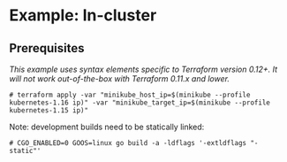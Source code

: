# Example: In-cluster

## Prerequisites

*This example uses syntax elements specific to Terraform version 0.12+.
It will not work out-of-the-box with Terraform 0.11.x and lower.*


```
# terraform apply -var "minikube_host_ip=$(minikube --profile kubernetes-1.16 ip)" -var "minikube_target_ip=$(minikube --profile kubernetes-1.15 ip)"
```


Note: development builds need to be statically linked:

```
# CGO_ENABLED=0 GOOS=linux go build -a -ldflags '-extldflags "-static"'
```